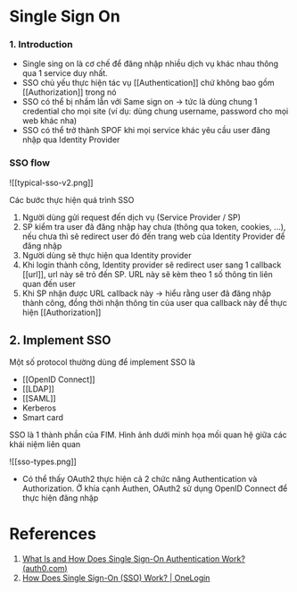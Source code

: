 ---
---

# Single Sign On
### 1. Introduction
- Single sing on là cơ chế để đăng nhập nhiều dịch vụ khác nhau thông qua 1 service duy nhất.
- SSO chủ yếu thực hiện tác vụ [[Authentication]] chứ không bao gồm [[Authorization]] trong nó
- SSO có thể bị nhầm lẫn với Same sign on -> tức là dùng chung 1 credential cho mọi site (ví dụ: dùng chung username, password cho mọi web khác nha)
- SSO có thể trở thành SPOF khi mọi service khác yêu cầu user đăng nhập qua Identity Provider

### SSO flow
![[typical-sso-v2.png]]

Các bước thực hiện quá trình SSO
1. Người dùng gửi request đến dịch vụ (Service Provider / SP)
2. SP kiểm tra user đã đăng nhập hay chưa (thông qua token, cookies, ...), nếu chưa thì sẽ redirect user đó đến trang web của Identity Provider để đăng nhập
3. Người dùng sẽ thực hiện qua Identity provider
4. Khi login thành công, Identity provider sẽ redirect user sang 1 callback [[url]], url này sẽ trỏ đến SP. URL này sẽ kèm theo 1 số thông tin liên quan đến user
5. Khi SP nhận được URL callback này -> hiểu rằng user đã đăng nhập thành công, đồng thời nhận thông tin của user qua callback này để thực hiện [[Authorization]]

## 2. Implement SSO
Một số protocol thường dùng để implement SSO là
- [[OpenID Connect]]
- [[LDAP]]
- [[SAML]]
- Kerberos
- Smart card

SSO là 1 thành phần của FIM. Hình ảnh dưới minh họa mối quan hệ giữa các khái niệm liên quan

![[sso-types.png]]
- Có thể thấy OAuth2 thực hiện cả 2 chức năng Authentication và Authorization. Ở khía cạnh Authen, OAuth2 sử dụng OpenID Connect để thực hiện đăng nhập

# References
1. [What Is and How Does Single Sign-On Authentication Work? (auth0.com)](https://auth0.com/blog/what-is-and-how-does-single-sign-on-work/)
2. [How Does Single Sign-On (SSO) Work? | OneLogin](https://www.onelogin.com/learn/how-single-sign-on-works)